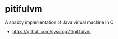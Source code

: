 # pitifulvm

A shabby implementation of Java virtual machine in C

* https://github.com/sysprog21/pitifulvm
